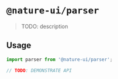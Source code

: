 # `@nature-ui/parser`

> TODO: description

## Usage

```jsx
import parser from '@nature-ui/parser';

// TODO: DEMONSTRATE API
```

